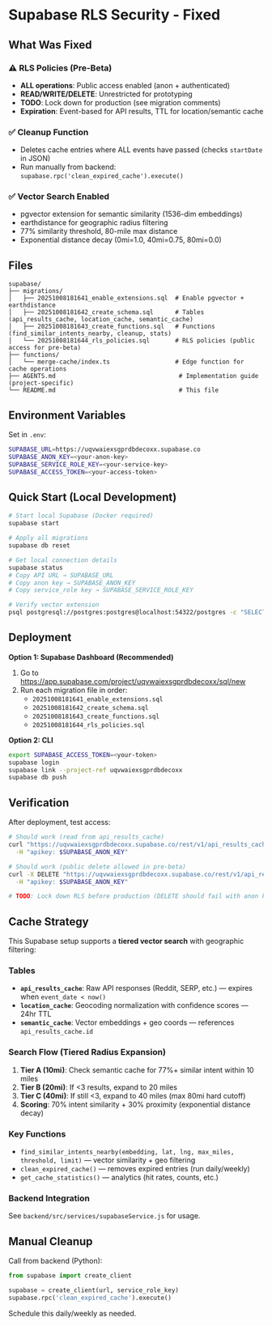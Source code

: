 # Supabase RLS Security - Fixed

## What Was Fixed

### ⚠️ RLS Policies (Pre-Beta)

- **ALL operations**: Public access enabled (anon + authenticated)
- **READ/WRITE/DELETE**: Unrestricted for prototyping
- **TODO**: Lock down for production (see migration comments)
- **Expiration**: Event-based for API results, TTL for location/semantic cache

### ✅ Cleanup Function

- Deletes cache entries where ALL events have passed (checks `startDate` in JSON)
- Run manually from backend: `supabase.rpc('clean_expired_cache').execute()`

### ✅ Vector Search Enabled

- pgvector extension for semantic similarity (1536-dim embeddings)
- earthdistance for geographic radius filtering
- 77% similarity threshold, 80-mile max distance
- Exponential distance decay (0mi=1.0, 40mi=0.75, 80mi=0.0)

## Files

```
supabase/
├── migrations/
│   ├── 20251008181641_enable_extensions.sql  # Enable pgvector + earthdistance
│   ├── 20251008181642_create_schema.sql      # Tables (api_results_cache, location_cache, semantic_cache)
│   ├── 20251008181643_create_functions.sql   # Functions (find_similar_intents_nearby, cleanup, stats)
│   └── 20251008181644_rls_policies.sql       # RLS policies (public access for pre-beta)
├── functions/
│   └── merge-cache/index.ts                  # Edge function for cache operations
├── AGENTS.md                                  # Implementation guide (project-specific)
└── README.md                                  # This file
```

## Environment Variables

Set in `.env`:

```bash
SUPABASE_URL=https://uqvwaiexsgprdbdecoxx.supabase.co
SUPABASE_ANON_KEY=<your-anon-key>
SUPABASE_SERVICE_ROLE_KEY=<your-service-key>
SUPABASE_ACCESS_TOKEN=<your-access-token>
```

## Quick Start (Local Development)

```bash
# Start local Supabase (Docker required)
supabase start

# Apply all migrations
supabase db reset

# Get local connection details
supabase status
# Copy API URL → SUPABASE_URL
# Copy anon key → SUPABASE_ANON_KEY
# Copy service_role key → SUPABASE_SERVICE_ROLE_KEY

# Verify vector extension
psql postgresql://postgres:postgres@localhost:54322/postgres -c "SELECT extname FROM pg_extension WHERE extname = 'vector';"
```

## Deployment

**Option 1: Supabase Dashboard (Recommended)**

1. Go to <https://app.supabase.com/project/uqvwaiexsgprdbdecoxx/sql/new>
2. Run each migration file in order:
   - `20251008181641_enable_extensions.sql`
   - `20251008181642_create_schema.sql`
   - `20251008181643_create_functions.sql`
   - `20251008181644_rls_policies.sql`

**Option 2: CLI**

```bash
export SUPABASE_ACCESS_TOKEN=<your-token>
supabase login
supabase link --project-ref uqvwaiexsgprdbdecoxx
supabase db push
```

## Verification

After deployment, test access:

```bash
# Should work (read from api_results_cache)
curl "https://uqvwaiexsgprdbdecoxx.supabase.co/rest/v1/api_results_cache?limit=1" \
  -H "apikey: $SUPABASE_ANON_KEY"

# Should work (public delete allowed in pre-beta)
curl -X DELETE "https://uqvwaiexsgprdbdecoxx.supabase.co/rest/v1/api_results_cache?id=eq.xxx" \
  -H "apikey: $SUPABASE_ANON_KEY"

# TODO: Lock down RLS before production (DELETE should fail with anon key)
```

## Cache Strategy

This Supabase setup supports a **tiered vector search** with geographic filtering:

### Tables

- **`api_results_cache`**: Raw API responses (Reddit, SERP, etc.) — expires when `event_date < now()`
- **`location_cache`**: Geocoding normalization with confidence scores — 24hr TTL
- **`semantic_cache`**: Vector embeddings + geo coords — references `api_results_cache.id`

### Search Flow (Tiered Radius Expansion)

1. **Tier A (10mi)**: Check semantic cache for 77%+ similar intent within 10 miles
2. **Tier B (20mi)**: If <3 results, expand to 20 miles
3. **Tier C (40mi)**: If still <3, expand to 40 miles (max 80mi hard cutoff)
4. **Scoring**: 70% intent similarity + 30% proximity (exponential distance decay)

### Key Functions

- `find_similar_intents_nearby(embedding, lat, lng, max_miles, threshold, limit)` — vector similarity + geo filtering
- `clean_expired_cache()` — removes expired entries (run daily/weekly)
- `get_cache_statistics()` — analytics (hit rates, counts, etc.)

### Backend Integration

See `backend/src/services/supabaseService.js` for usage.

## Manual Cleanup

Call from backend (Python):

```python
from supabase import create_client

supabase = create_client(url, service_role_key)
supabase.rpc('clean_expired_cache').execute()
```

Schedule this daily/weekly as needed.
